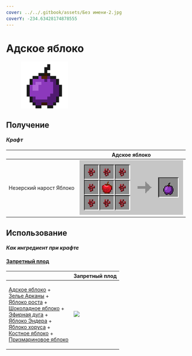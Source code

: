 ```yaml
---
cover: ../../.gitbook/assets/Без имени-2.jpg
coverY: -234.63428174878555
---
```


# Адское яблоко

<figure><img src="../../.gitbook/assets/_netherwart_128.png" alt=""><figcaption></figcaption></figure>

## Получение

#### _Крафт_

|                                |  Адское яблоко                              |
| ------------------------------ | ------------------------------------------- |
| <p>Незерский нарост	Яблоко</p> | ![](../../.gitbook/assets/\_netherwart.png) |

## Использование

#### _Как ингредиент при крафте_

#### [Запретный плод](forbidden_fruit.md)

|                                                                                                                                                                                                                                                                                                                                                                                                                                                   |  Запретный плод                                 |
| ------------------------------------------------------------------------------------------------------------------------------------------------------------------------------------------------------------------------------------------------------------------------------------------------------------------------------------------------------------------------------------------------------------------------------------------------- | ----------------------------------------------- |
| <p><a href="_netherwart.md">Адское яблоко</a> +<br><a href="weak_arcana_potion.md">Зелье Арканы</a> +<br><a href="lofty_stature.md">Яблоко роста</a> +<br><a href="_chocolate.md">Шоколадное яблоко</a> +<br><a href="ethereal_arc.md">Эфирная дуга</a> +<br><a href="ender.md">Яблоко Эндера</a> +<br><a href="_chorus.md">Яблоко хоруса</a> +<br><a href="bone.md">Костное яблоко</a> +<br><a href="prismarine.md">Призмариновое яблоко</a></p> | ![](../../.gitbook/assets/forbidden\_fruit.png) |

